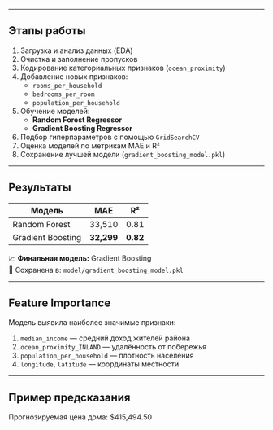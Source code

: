 
---

##  Этапы работы
1. Загрузка и анализ данных (EDA)  
2. Очистка и заполнение пропусков  
3. Кодирование категориальных признаков (`ocean_proximity`)  
4. Добавление новых признаков:
   - `rooms_per_household`
   - `bedrooms_per_room`
   - `population_per_household`
5. Обучение моделей:
   - **Random Forest Regressor**
   - **Gradient Boosting Regressor**
6. Подбор гиперпараметров с помощью `GridSearchCV`  
7. Оценка моделей по метрикам MAE и R²  
8. Сохранение лучшей модели (`gradient_boosting_model.pkl`)

---

##  Результаты
| Модель | MAE | R² |
|--------|------|-----|
| Random Forest | 33,510 | 0.81 |
| Gradient Boosting | **32,299** | **0.82** |

📈 **Финальная модель:** Gradient Boosting  
💾 Сохранена в: `model/gradient_boosting_model.pkl`

---

##  Feature Importance
Модель выявила наиболее значимые признаки:
1. `median_income` — средний доход жителей района  
2. `ocean_proximity_INLAND` — удалённость от побережья  
3. `population_per_household` — плотность населения  
4. `longitude`, `latitude` — координаты местности  

---

##  Пример предсказания
Прогнозируемая цена дома: $415,494.50
